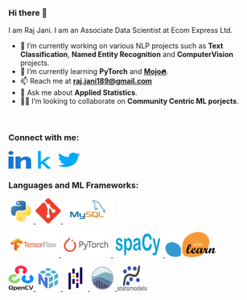 ### Hi there 👋

I am Raj Jani. I am an Associate Data Scientist at Ecom Express Ltd.

- 🔭 I’m currently working on various NLP projects such as **Text Classification**, **Named Entity Recognition** and **ComputerVision** projects.
- 🌱 I’m currently learning **PyTorch** and [**Mojo🔥**](https://www.modular.com/mojo).
- 📫 Reach me at **raj.jani189@gmail.com**
- 💬 Ask me about **Applied Statistics**.
- 🤝🏼 I’m looking to collaborate on **Community Centric ML porjects**.

<br>
<h3 align="left">Connect with me:</h3>
<p align="left">
<a href="https://www.linkedin.com/in/rajjanicodes/" target="blank"><img align="center" src="https://github.com/rajjanicodes/rajjanicodes/blob/main/Logos/linked-in-alt.svg" alt="www.linkedin.com/in/rajjanicodes" height="35" width="45" /></a>
<a href="https://kaggle.com/rajjanicodes" target="blank"><img align="center" src="https://github.com/rajjanicodes/rajjanicodes/blob/main/Logos/kaggle.svg" alt="rajjanicodes" height="35" width="45" /></a>
<a href="https://twitter.com/@rajjanicodes" target="blank"><img align="center" src="https://github.com/rajjanicodes/rajjanicodes/blob/main/Logos/twitter.svg" alt="@rajjanicodes" height="35" width="45"/></a>
</p>


<h3 align="left">Languages and ML Frameworks:</h3>
<p align="left">
<a href="https://www.python.org" target="_blank"> <img src="https://github.com/rajjanicodes/rajjanicodes/blob/main/Logos/python-original.svg" alt="Python" width="50" height="50"/> </a>
<a href="https://git-scm.com/" target="_blank"> <img src="https://github.com/rajjanicodes/rajjanicodes/blob/main/Logos/git-scm-icon.svg" alt="Git-SCM" width="50" height="50"/> </a> 
<a href="https://www.mysql.com/" target="_blank"> <img src="https://github.com/rajjanicodes/rajjanicodes/blob/main/Logos/mysql-ar21.svg" alt="MySQL" width="100" height="50"/> </a> 

<a href="https://tensorflow.org/" target="_blank"> <img src="https://github.com/rajjanicodes/rajjanicodes/blob/main/Logos/tensorflow-ar21.svg" alt="TensorFlow" width="100" height="50"/> </a>
<a href="https://pytorch.org/" target="_blank"> <img src="https://github.com/rajjanicodes/rajjanicodes/blob/main/Logos/pytorch-ar21.svg" alt="PyTorch" width="100" height="50"/> </a> 
<a href="https://www.spacy.io/" target="_blank"> <img src="https://github.com/rajjanicodes/rajjanicodes/blob/main/Logos/spacy.svg" alt="spaCy" width="100" height="50"/> </a> 
<a href="https://scikit-learn.org/stable/" target="_blank"> <img src="https://github.com/rajjanicodes/rajjanicodes/blob/main/Logos/scikit-learn-logo-without-subtitle.svg" alt="SciKit-Learn" width="100" height="50"/> </a> 

<a href="https://opencv.org/" target="_blank" rel="noreferrer"> <img src="https://github.com/rajjanicodes/rajjanicodes/blob/main/Logos/OpenCV_logo_black.svg" alt="OpenCV" width="50" height="50"/> </a> 
<a href="https://numpy.org/" target="_blank" rel="noreferrer"> <img src="https://github.com/rajjanicodes/rajjanicodes/blob/main/Logos/numpylogoicon.svg" alt="NumPy" width="50" height="50"/> </a>
<a href="https://pandas.pydata.org/" target="_blank" rel="noreferrer"> <img src="https://github.com/rajjanicodes/rajjanicodes/blob/main/Logos/pandas-original.svg" alt="Pandas" width="50" height="50"/> </a> 
<a href="https://seaborn.pydata.org/" target="_blank" rel="noreferrer"> <img src="https://github.com/rajjanicodes/rajjanicodes/blob/main/Logos/seaborn-logo-mark-lightbg.svg" alt="Seaborn" width="50" height="50"/> </a>
<a href="https://www.statsmodels.org/" target="_blank" rel="noreferrer"> <img src="https://github.com/rajjanicodes/rajjanicodes/blob/main/Logos/statsmodels-logo-v2.svg" alt="StatsModels" width="60" height="50"/> </a>
    </p>

<!--
**rajjanicodes/rajjanicodes** is a ✨ _special_ ✨ repository because its `README.md` (this file) appears on your GitHub profile.

Here are some ideas to get you started:

- 🔭 I’m currently working on various NLP projects such as Text Classification and Named Entity Recognition and ComputerVision projects.
- 🌱 I’m currently learning PyTorch and Mojo.
- 👯 I’m looking to collaborate on ...
- 🤔 I’m looking for help with ...
- 💬 Ask me about ...
- 📫 How to reach me: ...
- 😄 Pronouns: ...
- ⚡ Fun fact: ...
-->
